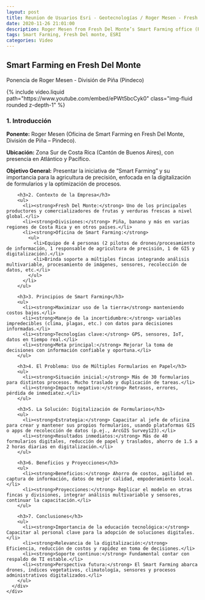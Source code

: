 ```yaml
---
layout: post
title: Reunion de Usuarios Esri - Geotecnologías / Roger Mesen - Fresh Del Monte
date: 2020-11-26 21:01:00
description: Roger Mesen from Fresh Del Monte’s Smart Farming office (Pindeco Division) explained how replacing paper-based forms with digital solutions has boosted efficiency, reduced errors, and sped up decision-making. By training local team leaders to create and manage digital forms themselves, they cut back on paper usage, minimized manual data entry, and saved about two hours of work daily. This shift also supports broader precision agriculture goals, as real-time data, drone imagery, and sensor information help make farming operations more informed and cost-effective.
tags: Smart Farming, Fresh Del monte, ESRI
categories: Video
---
```

<div class="container my-4">
  <!-- Título o Encabezado Principal -->
  <div class="row">
    <div class="col-sm-12">
      <h2>Smart Farming en Fresh Del Monte</h2>
      <p class="text-muted">Ponencia de Roger Mesen - División de Piña (Pindeco)</p>
    </div>
  </div>

  <!-- Sección de Video Incrustado -->
  <div class="row mt-3">
    <div class="col-sm-12">
      {% include video.liquid path="https://www.youtube.com/embed/ePWt5bcCyk0" class="img-fluid rounded z-depth-1" %}
    </div>
  </div>

  <!-- Resumen Estructurado -->
  <div class="row mt-4">
    <div class="col-sm-12">
      <div class="caption">
        <h3>1. Introducción</h3>
        <p><strong>Ponente:</strong> Roger Mesen (Oficina de Smart Farming en Fresh Del Monte, División de Piña – Pindeco).</p>
        <p><strong>Ubicación:</strong> Zona Sur de Costa Rica (Cantón de Buenos Aires), con presencia en Atlántico y Pacífico.</p>
        <p><strong>Objetivo General:</strong> Presentar la iniciativa de “Smart Farming” y su importancia para la agricultura de precisión, enfocada en la digitalización de formularios y la optimización de procesos.</p>

        <h3>2. Contexto de la Empresa</h3>
        <ul>
          <li><strong>Fresh Del Monte:</strong> Uno de los principales productores y comercializadores de frutas y verduras frescas a nivel global.</li>
          <li><strong>Divisiones:</strong> Piña, banano y más en varias regiones de Costa Rica y en otros países.</li>
          <li><strong>Oficina de Smart Farming:</strong>
            <ul>
              <li>Equipo de 4 personas (2 pilotos de drones/procesamiento de información, 1 responsable de agricultura de precisión, 1 de GIS y digitalización).</li>
              <li>Brinda soporte a múltiples fincas integrando análisis multivariable, procesamiento de imágenes, sensores, recolección de datos, etc.</li>
            </ul>
          </li>
        </ul>

        <h3>3. Principios de Smart Farming</h3>
        <ul>
          <li><strong>Maximizar uso de la tierra</strong> manteniendo costos bajos.</li>
          <li><strong>Manejo de la incertidumbre:</strong> variables impredecibles (clima, plagas, etc.) con datos para decisiones informadas.</li>
          <li><strong>Tecnologías clave:</strong> GPS, sensores, IoT, datos en tiempo real.</li>
          <li><strong>Meta principal:</strong> Mejorar la toma de decisiones con información confiable y oportuna.</li>
        </ul>

        <h3>4. El Problema: Uso de Múltiples Formularios en Papel</h3>
        <ul>
          <li><strong>Situación inicial:</strong> Más de 30 formularios para distintos procesos. Mucho traslado y duplicación de tareas.</li>
          <li><strong>Impacto negativo:</strong> Retrasos, errores, pérdida de inmediatez.</li>
        </ul>

        <h3>5. La Solución: Digitalización de Formularios</h3>
        <ul>
          <li><strong>Estrategia:</strong> Capacitar al jefe de oficina para crear y mantener sus propios formularios, usando plataformas GIS o apps de recolección de datos (p.ej., ArcGIS Survey123).</li>
          <li><strong>Resultados inmediatos:</strong> Más de 40 formularios digitales, reducción de papel y traslados, ahorro de 1.5 a 2 horas diarias en digitalización.</li>
        </ul>

        <h3>6. Beneficios y Proyecciones</h3>
        <ul>
          <li><strong>Beneficios:</strong> Ahorro de costos, agilidad en captura de información, datos de mejor calidad, empoderamiento local.</li>
          <li><strong>Proyecciones:</strong> Replicar el modelo en otras fincas y divisiones, integrar análisis multivariable y sensores, continuar la capacitación.</li>
        </ul>

        <h3>7. Conclusiones</h3>
        <ul>
          <li><strong>Importancia de la educación tecnológica:</strong> Capacitar al personal clave para la adopción de soluciones digitales.</li>
          <li><strong>Relevancia de la digitalización:</strong> Eficiencia, reducción de costos y rapidez en toma de decisiones.</li>
          <li><strong>Soporte continuo:</strong> Fundamental contar con respaldo de TI estable.</li>
          <li><strong>Perspectiva futura:</strong> El Smart Farming abarca drones, índices vegetativos, climatología, sensores y procesos administrativos digitalizados.</li>
        </ul>
      </div>
    </div>
  </div>
</div>

